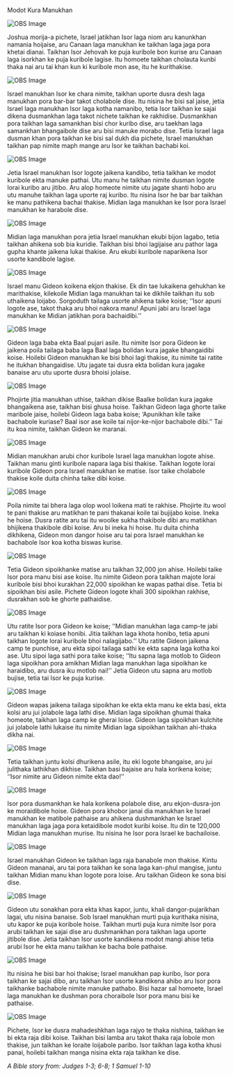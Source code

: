 Modot Kura Manukhan

![OBS Image](https://cdn.door43.org/obs/jpg/360px/obs-en-16-01.jpg)

Joshua morija-a pichete, Israel jatikhan Isor laga niom aru kanunkhan namania hoijaise, aru Canaan laga manukhan ke taikhan laga jaga pora khetai dianai.  Taikhan Isor Jehovah ke puja kuribole bon kurise aru Canaan laga isorkhan ke puja kuribole lagise. Itu homoete taikhan cholauta kunbi thaka nai aru tai khan kun ki kuribole mon ase, itu he kurithakise. 

![OBS Image](https://cdn.door43.org/obs/jpg/360px/obs-en-16-02.jpg)

Israel manukhan Isor ke chara nimite, taikhan uporte dusra desh laga manukhan pora bar-bar takot cholabole dise.  Itu nisina he bisi sal jaise, jetia Israel laga manukhan Isor laga kotha namanibo, tetia Isor taikhan ke sajai dikena dusmankhan laga takot nichete taikhan ke rakhidise.  Dusmankhan pora taikhan laga samankhan bisi chor kuribo dise, aru taekhan laga samankhan bhangaibole dise aru bisi manuke morabo dise. Tetia Israel laga dusman khan pora taikhan ke bisi sal dukh dia pichete, Israel manukhan taikhan pap nimite maph mange aru Isor ke taikhan bachabi koi.

![OBS Image](https://cdn.door43.org/obs/jpg/360px/obs-en-16-03.jpg)

Jetia Israel manukhan Isor logote jaikena kandibo, tetia taikhan ke modot kuribole ekta manuke pathai. Utu manu he taikhan nimite dusman logote lorai kuribo aru jitibo. Aru alop homeote nimite utu jagate shanti hobo aru utu manuhe taikhan laga uporte raj kuribo. Itu nisina Isor he bar bar taikhan ke manu pathikena bachai thakise. Midian laga manukhan ke Isor pora Israel manukhan ke harabole dise. 

![OBS Image](https://cdn.door43.org/obs/jpg/360px/obs-en-16-04.jpg)

Midian laga manukhan pora jetia Israel manukhan ekubi bijon lagabo, tetia taikhan ahikena sob bia kuridie. Taikhan bisi bhoi lagijaise aru pathor laga gupha khante jaikena lukai thakise. Aru ekubi kuribole naparikena Isor usorte kandibole lagise. 

![OBS Image](https://cdn.door43.org/obs/jpg/360px/obs-en-16-05.jpg)

Israel manu Gideon koikena ekjon thakise. Ek din tae lukaikena gehukhan ke marithakise, kilekoile Midian laga manukhan tai ke dikhile taikhan itu sob uthaikena loijabo.  Sorgoduth tailaga usorte ahikena taike koise; ‘‘Isor apuni logote ase, takot thaka aru bhoi nakora manu! Apuni jabi aru Israel laga manukhan ke Midian jatikhan pora bachaidibi.’’

![OBS Image](https://cdn.door43.org/obs/jpg/360px/obs-en-16-06.jpg)

Gideon laga baba ekta Baal pujari asile. Itu nimite Isor pora Gideon ke jaikena poila tailaga baba laga Baal laga bolidan kura jagake bhangaidibi koise. Hoilebi Gideon manukhan ke bisi bhoi lagi thakise, itu nimite tai ratite he itukhan bhangaidise. Utu jagate tai dusra ekta bolidan kura jagake banaise aru utu uporte dusra bhoisi jolaise.   

![OBS Image](https://cdn.door43.org/obs/jpg/360px/obs-en-16-07.jpg)

Phojirte jitia manukhan uthise, taikhan dikise Baalke bolidan kura jagake bhangaikena ase, taikhan bisi ghusa hoise. Taikhan Gideon laga ghorte taike maribole jaise, hoilebi Gideon laga baba koise; ‘Apunikhan kile taike bachabole kuriase? Baal isor ase koile tai nijor-ke-nijor bachabole dibi.’’ Tai itu koa nimite, taikhan Gideon ke maranai. 

![OBS Image](https://cdn.door43.org/obs/jpg/360px/obs-en-16-08.jpg)

Midian manukhan arubi chor kuribole Israel laga manukhan logote ahise. Taikhan manu ginti kuribole napara laga bisi thakise. Taikhan logote lorai kuribole Gideon pora Israel manukhan ke matise. Isor taike cholabole thakise koile duita chinha taike dibi koise.  

![OBS Image](https://cdn.door43.org/obs/jpg/360px/obs-en-16-09.jpg)

Poila nimite tai bhera laga olop wool loikena mati te rakhise. Phojirte itu wool te pani thakise aru matikhan te pani thakanai koile tai bujijabo koise. Ineka he hoise. Dusra ratite aru tai itu woolke sukha thakibole dibi aru matikhan bhijikena thakibole dibi koise. Aru bi ineka hi hoise. Itu duita chinha dikhikena, Gideon mon dangor hoise aru tai pora Israel manukhan ke bachabole Isor koa kotha biswas kurise. 

![OBS Image](https://cdn.door43.org/obs/jpg/360px/obs-en-16-10.jpg)

Tetia Gideon sipoikhanke matise aru taikhan 32,000 jon ahise. Hoilebi taike Isor pora manu bisi ase koise. Itu nimite Gideon pora taikhan majote lorai kuribole bisi bhoi kurakhan 22,000 sipoikhan ke wapas pathai dise. Tetia bi sipoikhan bisi asile. Pichete Gideon logote khali 300 sipoikhan rakhise, dusrakhan sob ke ghorte pathaidise. 

![OBS Image](https://cdn.door43.org/obs/jpg/360px/obs-en-16-11.jpg)

Utu ratite Isor pora Gideon ke koise; ‘‘Midian manukhan laga camp-te jabi aru taikhan ki koiase honibi. Jitia taikhan laga khota honibo, tetia apuni taikhan logote lorai kuribole bhoi nalagijabo.’’ Utu ratite Gideon jaikena camp te punchise, aru ekta sipoi tailaga sathi ke ekta sapna laga kotha koi ase. Utu sipoi laga sathi pora taike koise; ‘‘Itu sapna laga motlob to Gideon laga sipoikhan pora amikhan Midian laga manukhan laga sipoikhan ke haraidibo, aru dusra iku motlob nai!’’  Jetia Gideon utu sapna aru motlob bujise, tetia tai Isor ke puja kurise.    

![OBS Image](https://cdn.door43.org/obs/jpg/360px/obs-en-16-12.jpg)

Gideon wapas jaikena tailaga sipoikhan ke ekta ekta manu ke ekta basi, ekta kolsi aru jui jolabole laga lathi dise. Midian laga sipoikhan ghumai thaka homeote, taikhan laga camp ke gherai loise. Gideon laga sipoikhan kulchite jui jolabole lathi lukaise itu nimite Midian laga sipoikhan taikhan ahi-thaka dikha nai. 

![OBS Image](https://cdn.door43.org/obs/jpg/360px/obs-en-16-13.jpg)

Tetia taikhan juntu kolsi dhurikena asile, itu eki logote bhangaise, aru jui julithaka lathikhan dikhise.  Taikhan basi bajaise aru hala korikena koise; ‘‘Isor nimite aru Gideon nimite ekta dao!’’

![OBS Image](https://cdn.door43.org/obs/jpg/360px/obs-en-16-14.jpg)

Isor pora dusmankhan ke hala korikena polabole dise, aru ekjon-dusra-jon ke moraidibole hoise. Gideon pora khobor janai dia manukhan ke Israel manukhan ke matibole pathaise aru ahikena dushmankhan ke Israel manukhan laga jaga pora ketaidibole modot kuribi koise. Itu din te 120,000 Midian laga manukhan murise. Itu nisina he Isor pora Israel ke bachailoise. 

![OBS Image](https://cdn.door43.org/obs/jpg/360px/obs-en-16-15.jpg)

Israel manukhan Gideon ke taikhan laga raja banabole mon thakise. Kintu Gideon mananai, aru tai pora taikhan ke sona laga kan-phul mangise, juntu taikhan Midian manu khan logote pora loise. Aru taikhan Gideon ke sona bisi dise. 

![OBS Image](https://cdn.door43.org/obs/jpg/360px/obs-en-16-16.jpg)

Gideon utu sonakhan pora ekta khas kapor, juntu, khali dangor-pujarikhan lagai, utu nisina banaise.  Sob Israel manukhan murti puja kurithaka nisina, utu kapor ke puja koribole hoise. Taikhan murti puja kura nimite Isor pora arubi taikhan ke sajai dise aru dushmankhan pora taikhan laga uporte jitibole dise. Jetia taikhan Isor usorte kandikena modot mangi ahise tetia arubi Isor he ekta manu taikhan ke bacha bole pathaise. 

![OBS Image](https://cdn.door43.org/obs/jpg/360px/obs-en-16-17.jpg)

Itu nisina he bisi bar hoi thakise; Israel manukhan pap kuribo, Isor pora taikhan ke sajai dibo, aru taikhan Isor usorte kandikena ahibo aru Isor pora taikhanke bachabole nimite manuke pathabo.  Bisi hazar sal homoete, Israel laga manukhan ke dushman pora choraibole Isor pora manu bisi ke pathaise. 

![OBS Image](https://cdn.door43.org/obs/jpg/360px/obs-en-16-18.jpg)

Pichete, Isor ke dusra mahadeshkhan laga rajyo te thaka nishina, taikhan ke bi ekta raja dibi koise. Taikhan bisi lamba aru takot thaka raja lobole mon thakise, jun taikhan ke loraite loijabole paribo. Isor taikhan laga kotha khusi panai, hoilebi taikhan manga nisina ekta raja taikhan ke dise. 

_A Bible story from: Judges 1-3; 6-8; 1 Samuel 1-10_

